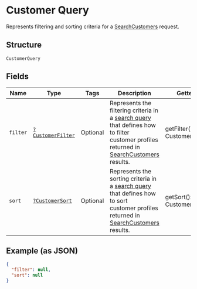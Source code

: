 
# Customer Query

Represents filtering and sorting criteria for a [SearchCustomers](../../doc/apis/customers.md#search-customers) request.

## Structure

`CustomerQuery`

## Fields

| Name | Type | Tags | Description | Getter | Setter |
|  --- | --- | --- | --- | --- | --- |
| `filter` | [`?CustomerFilter`](../../doc/models/customer-filter.md) | Optional | Represents the filtering criteria in a [search query](../../doc/models/customer-query.md) that defines how to filter<br>customer profiles returned in [SearchCustomers](../../doc/apis/customers.md#search-customers) results. | getFilter(): ?CustomerFilter | setFilter(?CustomerFilter filter): void |
| `sort` | [`?CustomerSort`](../../doc/models/customer-sort.md) | Optional | Represents the sorting criteria in a [search query](../../doc/models/customer-query.md) that defines how to sort<br>customer profiles returned in [SearchCustomers](../../doc/apis/customers.md#search-customers) results. | getSort(): ?CustomerSort | setSort(?CustomerSort sort): void |

## Example (as JSON)

```json
{
  "filter": null,
  "sort": null
}
```

